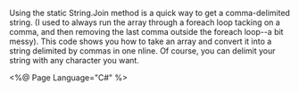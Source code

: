 
Using the static String.Join method is a quick way to get a comma-delimited string. (I used to always run the array through a foreach loop tacking on a comma, and then removing the last comma outside the foreach loop--a bit messy). This code shows you how to take an array and convert it into a string delimited by commas in one nline. Of course, you can delimit your string with any character you want.

<%@ Page Language="C#" %>
<script runat="server">

void Page_Load(Object sender, EventArgs e)
{
string[] ids = {"2343","2344","2345"};
string idString = String.Join(",",ids);
Response.Write(idString);
}

</script>
<!--stackedit_data:
eyJoaXN0b3J5IjpbLTEwMDk0Nzg3ODYsMTUyMzM5MTExMCwtMT
QyOTk2MjE5NCw2NDc5NzU2MTYsLTE1MDIyODUyODZdfQ==
-->